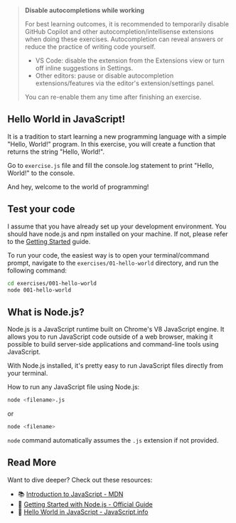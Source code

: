 > **Disable autocompletions while working**
>
> For best learning outcomes, it is recommended to temporarily disable GitHub Copilot and other autocompletion/intellisense extensions when doing these exercises. Autocompletion can reveal answers or reduce the practice of writing code yourself.
>
> - VS Code: disable the extension from the Extensions view or turn off inline suggestions in Settings.
> - Other editors: pause or disable autocompletion extensions/features via the editor's extension/settings panel.
>
> You can re-enable them any time after finishing an exercise.

## Hello World in JavaScript!

It is a tradition to start learning a new programming language with a simple "Hello, World!" program. In this exercise, you will create a function that returns the string "Hello, World!".

Go to `exercise.js` file and fill the console.log statement to print "Hello, World!" to the console.

And hey, welcome to the world of programming!

## Test your code
I assume that you have already set up your development environment. You should have node.js and npm installed on your machine. If not, please refer to the [Getting Started](../../Getting-Started.md) guide.

To run your code, the easiest way is to open your terminal/command prompt, navigate to the `exercises/01-hello-world` directory, and run the following command:

```bash
cd exercises/001-hello-world
node 001-hello-world
```

## What is Node.js?
Node.js is a JavaScript runtime built on Chrome's V8 JavaScript engine. It allows you to run JavaScript code outside of a web browser, making it possible to build server-side applications and command-line tools using JavaScript.

With Node.js installed, it's pretty easy to run JavaScript files directly from your terminal.

How to run any JavaScript file using Node.js:
```bash
node <filename>.js
```

or 
```bash
node <filename>
```

`node` command automatically assumes the `.js` extension if not provided.

## Read More

Want to dive deeper? Check out these resources:

- 📚 [Introduction to JavaScript - MDN](https://developer.mozilla.org/en-US/docs/Web/JavaScript/Guide/Introduction)
- 📖 [Getting Started with Node.js - Official Guide](https://nodejs.org/en/docs/guides/getting-started-guide/)
- 🎯 [Hello World in JavaScript - JavaScript.info](https://javascript.info/hello-world)